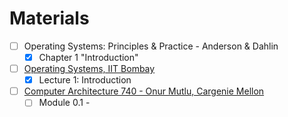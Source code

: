 # Materials

- [ ] Operating Systems: Principles & Practice - Anderson & Dahlin
  - [x] Chapter 1 "Introduction" 
- [ ] [Operating Systems, IIT Bombay](https://www.youtube.com/watch?v=aCJ3YgoolHQ)
  - [x] Lecture 1: Introduction
- [ ] [Computer Architecture 740 - Onur Mutlu, Cargenie Mellon](https://www.youtube.com/watch?v=jE1uu0vkDM4&list=PL5PHm2jkkXmgDN1PLwOY_tGtUlynnyV6D&index=1)
  - [ ] Module 0.1 -
